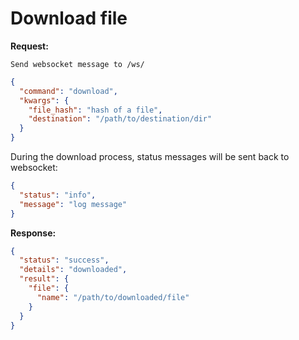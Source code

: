 # Download file

**Request:**

`Send websocket message to /ws/`
```json
{
  "command": "download",
  "kwargs": {
    "file_hash": "hash of a file",
    "destination": "/path/to/destination/dir"
  }
}
```

During the download process, status messages will be sent back to websocket:
```json
{
  "status": "info",
  "message": "log message"
}
```

**Response:**

```json
{
  "status": "success",
  "details": "downloaded",
  "result": {
    "file": {
      "name": "/path/to/downloaded/file"
    }
  }
}
```
